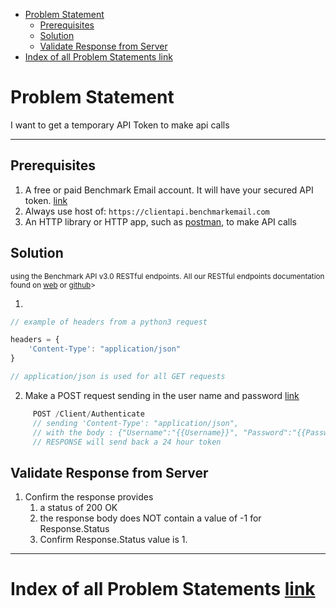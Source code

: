 - [Problem Statement](#problem-statement)
  - [Prerequisites](#prerequisites)
  - [Solution](#solution)
  - [Validate Response from Server](#validate-response-from-server)
- [Index of all Problem Statements link](#index-of-all-problem-statements-link)

# Problem Statement

I want to get a temporary API Token to make api calls

---

## Prerequisites

1. A free or paid Benchmark Email account. It will have your secured API token.  [link](https://ui.benchmarkemail.com/Integrate#AP)
1. Always use host of: `https://clientapi.benchmarkemail.com`
1. An HTTP library or HTTP app, such as [postman](https://www.getpostman.com/), to make API calls

## Solution

<sub>using the Benchmark API v3.0 RESTful endpoints. All our RESTful endpoints documentation found on [web](https://developer.benchmarkemail.com/) or [github](https://github.com/BenchmarkEmail/RESTful-API-v3/tree/master/Postman%20Collections)></sub>

1. 

```javascript
// example of headers from a python3 request

headers = {
    'Content-Type': "application/json" 
}

// application/json is used for all GET requests
```

2. Make a POST request sending in the user name and password [link]()

```js
     POST /Client/Authenticate
     // sending 'Content-Type': "application/json",
     // with the body : {"Username":"{{Username}}", "Password":"{{Password}}"}
     // RESPONSE will send back a 24 hour token
```

## Validate Response from Server

1. Confirm the response provides
    1. a status of 200 OK 
    1. the response body does NOT contain a value of -1 for Response.Status
    1. Confirm Response.Status value is 1.

---

# Index of all Problem Statements [link](https://benchmarkemail.github.io/RESTful-API-v3/)